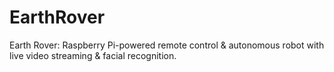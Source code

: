 # EarthRover
Earth Rover: Raspberry Pi-powered remote control &amp; autonomous robot with live video streaming &amp; facial recognition.

